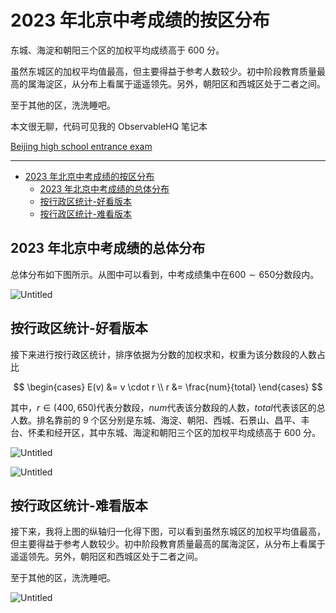 # 2023 年北京中考成绩的按区分布

东城、海淀和朝阳三个区的加权平均成绩高于 600 分。

虽然东城区的加权平均值最高，但主要得益于参考人数较少。初中阶段教育质量最高的属海淀区，从分布上看属于遥遥领先。另外，朝阳区和西城区处于二者之间。

至于其他的区，洗洗睡吧。

本文很无聊，代码可见我的 ObservableHQ 笔记本

[Beijing high school entrance exam](https://observablehq.com/@listenzcc/beijing-high-school-entrance-exam)

---
- [2023 年北京中考成绩的按区分布](#2023-年北京中考成绩的按区分布)
  - [2023 年北京中考成绩的总体分布](#2023-年北京中考成绩的总体分布)
  - [按行政区统计-好看版本](#按行政区统计-好看版本)
  - [按行政区统计-难看版本](#按行政区统计-难看版本)


## 2023 年北京中考成绩的总体分布

总体分布如下图所示。从图中可以看到，中考成绩集中在$600\sim 650$分数段内。

![Untitled](2023%20%E5%B9%B4%E5%8C%97%E4%BA%AC%E4%B8%AD%E8%80%83%E6%88%90%E7%BB%A9%E7%9A%84%E6%8C%89%E5%8C%BA%E5%88%86%E5%B8%83%203d87c9a81da14fcdad5dd542cfe683ab/Untitled.png)

## 按行政区统计-好看版本

接下来进行按行政区统计，排序依据为分数的加权求和，权重为该分数段的人数占比

$$
\begin{cases}
E(v) &= v \cdot r \\
r &= \frac{num}{total}
\end{cases}
$$

其中，$r \in (400, 650)$代表分数段，$num$代表该分数段的人数，$total$代表该区的总人数。排名靠前的 9 个区分别是东城、海淀、朝阳、西城、石景山、昌平、丰台、怀柔和经开区，其中东城、海淀和朝阳三个区的加权平均成绩高于 600 分。

![Untitled](2023%20%E5%B9%B4%E5%8C%97%E4%BA%AC%E4%B8%AD%E8%80%83%E6%88%90%E7%BB%A9%E7%9A%84%E6%8C%89%E5%8C%BA%E5%88%86%E5%B8%83%203d87c9a81da14fcdad5dd542cfe683ab/Untitled%201.png)

![Untitled](2023%20%E5%B9%B4%E5%8C%97%E4%BA%AC%E4%B8%AD%E8%80%83%E6%88%90%E7%BB%A9%E7%9A%84%E6%8C%89%E5%8C%BA%E5%88%86%E5%B8%83%203d87c9a81da14fcdad5dd542cfe683ab/Untitled%202.png)

## 按行政区统计-难看版本

接下来，我将上图的纵轴归一化得下图，可以看到虽然东城区的加权平均值最高，但主要得益于参考人数较少。初中阶段教育质量最高的属海淀区，从分布上看属于遥遥领先。另外，朝阳区和西城区处于二者之间。

至于其他的区，洗洗睡吧。

![Untitled](2023%20%E5%B9%B4%E5%8C%97%E4%BA%AC%E4%B8%AD%E8%80%83%E6%88%90%E7%BB%A9%E7%9A%84%E6%8C%89%E5%8C%BA%E5%88%86%E5%B8%83%203d87c9a81da14fcdad5dd542cfe683ab/Untitled%203.png)